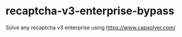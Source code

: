 # recaptcha-v3-enterprise-bypass
Solve any recaptcha v3 enterprise using https://www.capsolver.com/



   